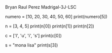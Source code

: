 Bryan Raul Perez Madrigal-3J-LSC

numero = [10, 20, 30, 40, 50, 60]
print(numero[5])

n = [3, 4, 5]
print(n[0])
print(n[1])
print(n[2])

c = ['l', 'u', 'i', 's']
print(c[0])

s = "mona lisa"
print(s[3]) 
